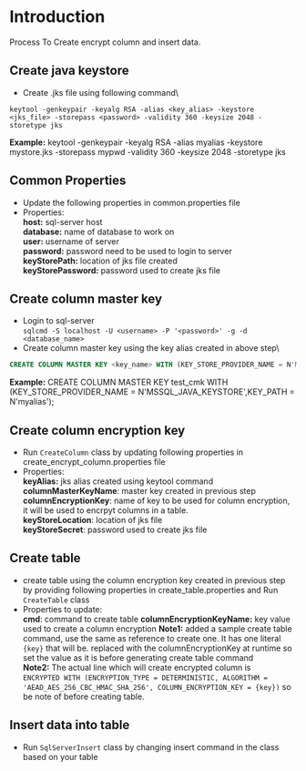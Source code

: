 # Introduction
Process To Create encrypt column and insert data.

## Create java keystore
* Create .jks file using following command\
```text
keytool -genkeypair -keyalg RSA -alias <key_alias> -keystore <jks_file> -storepass <password> -validity 360 -keysize 2048 -storetype jks
```
**Example:**
keytool -genkeypair -keyalg RSA -alias myalias -keystore mystore.jks -storepass mypwd -validity 360 -keysize 2048 -storetype jks

## Common Properties
* Update the following properties in common.properties file
* Properties:\
  **host:** sql-server host\
  **database:** name of database to work on\
  **user:** username of server\
  **password:** password need to be used to login to server\
  **keyStorePath:** location of jks file created\
  **keyStorePassword:** password used to create jks file

## Create column master key
* Login to sql-server\
  `sqlcmd -S localhost -U <username> -P '<password>' -g -d <database_name>`
* Create column master key using the key alias created in above step\
```sql
CREATE COLUMN MASTER KEY <key_name> WITH (KEY_STORE_PROVIDER_NAME = N'MSSQL_JAVA_KEYSTORE',KEY_PATH = N'<key_alias>');
```
**Example:**
CREATE COLUMN MASTER KEY test_cmk WITH (KEY_STORE_PROVIDER_NAME = N'MSSQL_JAVA_KEYSTORE',KEY_PATH = N'myalias');


## Create column encryption key
* Run `CreateColumn` class by updating following properties in create_encrypt_column.properties file
* Properties:\
  **keyAlias:** jks alias created using keytool command\
  **columnMasterKeyName**: master key created in previous step\
  **columnEncryptionKey**: name of key to be used for column encryption, it will be used to encrpyt columns in a table.\
  **keyStoreLocation**: location of jks file\
  **keyStoreSecret**: password used to create jks file

## Create table 
* create table using the column encryption key created in previous step by providing following properties in create_table.properties and Run `CreateTable` class
* Properties to update:\
  **cmd**: command to create table
  **columnEncryptionKeyName:** key value used to create a column encryption
**Note1:** added a sample create table command, use the same as reference to create one. It has one literal `{key}` that will be.
replaced with the columnEncryptionKey at runtime so set the value as it is before generating create table command\
**Note2:** The actual line which will create encrypted column is\
`ENCRYPTED WITH (ENCRYPTION_TYPE = DETERMINISTIC, ALGORITHM = 'AEAD_AES_256_CBC_HMAC_SHA_256', COLUMN_ENCRYPTION_KEY = {key})` so be note of before creating table.

## Insert data into table
* Run `SqlServerInsert` class by changing insert command in the class based on your table